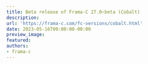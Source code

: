 ```yaml
---
title: Beta release of Frama-C 27.0~beta (Cobalt)
description:
url: 'https://frama-c.com/fc-versions/cobalt.html'
date: 2023-05-16T00:00:00-00:00
preview_image:
featured:
authors:
- frama-c
---
```



